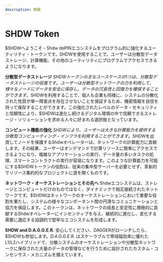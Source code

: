 ```yaml
---
description: 概要
---
```


# SHDW Token

$SHDWへようこそ - Shdw dePINエコシステムをプログラム的に強化するユーティリティ・トークンです。SHDWを使用することで、ユーザーは分散型データストレージ、計算機能、その他のユーティリティにプログラムでアクセスできるようになります。

**分散型データストレージ**
$SHDWトークンの主なユースケースの1つは、分散型データストレージの促進です。ユーザーは分散型ネットワークの力を利用して、様々なノードにデータを安全に保存し、データの冗長性と回復力を確保することができます。$SHDWを利用することで、個人も企業も同様に、システムの分散化された性質が単一障害点を存在させないことを保証するため、機密情報を自信を持って保存することができます。この強化されたレベルのデータ・セキュリティと信頼性により、$SHDWは進化し続けるデジタル環境の中で信頼できるストレージ・ソリューションを求める人々に好まれる選択肢となっています。

**コンピュート機能の強化**
$SHDWにより、ユーザーは大きな計算能力を提供する分散型コンピューティング・インフラを利用することができます。$SHDWを出資してノードを保護するShdwオペレーターは、ネットワークの計算能力に貢献します。その結果、ユーザーはオンデマンドで計算リソースに簡単にアクセスできるようになり、複雑なアプリケーションの実行、データ量の多いタスクの処理、スマートコントラクトの実行が容易になります。このような計算能力を可能にする$SHDWトークンの役割は、従来の集中型サーバーを必要とせず、革新的でリソース集約的なプロジェクトに道を開くものです。

**ネットワーク・オーケストレーションとその先へ**
Shdwエコシステムは、ストレージとコンピュートだけのものではなく、ダイナミックで相互接続されたネットワークです。$SHDWはネットワークのオーケストレーションにおいて重要な役割を果たし、システムの様々なコンポーネント間の円滑なコミュニケーションと協力を保証します。このトークンは、ネットワークの成長と安定性に積極的に貢献するShdwオペレーターにインセンティブを与え、継続的に進化し、変化する需要に適応する協調的で堅牢なエコシステムを形成します。

**SHDW and D.A.G.G.E.R.**
安心してください、DAGGERがローンチしたら、$SHDWも参加します。_D.A.G.G.E.R._ はスケーラブルで帯域幅効率に優れたL1/L2ハイブリッドで、分散システムのオーケストレーションや分散型ネットワークに保存された大量のデータの管理などを行うために設計されたカスタム・コンセンサス・メカニズムを備えています。
